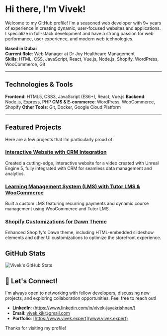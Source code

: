 # Hi there, I'm Vivek!

Welcome to my GitHub profile! I'm a seasoned web developer with 9+ years of experience in creating dynamic, user-focused websites and applications. I specialize in full-stack development and have a strong passion for web performance, user experience, and modern web technologies.

**Based in Dubai**  
**Current Role**: Web Manager at Dr Joy Healthcare Management  
**Skills**: HTML, CSS, JavaScript, React, Vue.js, Node.js, Shopify, WordPress, WooCommerce, Git

---

## Technologies & Tools
**Frontend**: HTML5, CSS3, JavaScript (ES6+), React, Vue.js
**Backend**: Node.js, Express, PHP
**CMS & E-commerce**: WordPress, WooCommerce, Shopify
**Other Tools**: Git, Docker, Google Cloud Platform

---

## Featured Projects
Here are a few projects that I’m particularly proud of:

### [Interactive Website with CRM Integration](https://github.com/vivek/interactive-website-crm) 
Created a cutting-edge, interactive website for a video created with Unreal Engine 5, fully integrated with CRM for seamless data management and analytics.

### [Learning Management System (LMS) with Tutor LMS & WooCommerce](https://github.com/vivek/lms-tutor-woocommerce)
Built a custom LMS featuring recurring payments and dynamic course management using WooCommerce and Tutor LMS.

### [Shopify Customizations for Dawn Theme](https://github.com/vivek/shopify-dawn-theme)
Enhanced Shopify's Dawn theme, including HTML-embedded slideshow elements and other UI customizations to optimize the storefront experience.


## GitHub Stats

![Vivek's GitHub Stats](https://github-readme-stats.vercel.app/api?username=vivek&show_icons=true&theme=radical)


## 💬 Let's Connect!
I'm always open to networking with fellow developers, discussing new projects, and exploring collaboration opportunities. Feel free to reach out!

- **LinkedIn**: [(https://www.linkedin.com/in/vivek-jayakrishnan/)](https://www.linkedin.com/in/vivek-jayakrishnan/)
- **Email**: vivek.kjk@gmail.com
- **Portfolio**: [https://www.vivek.expert](www.vivek.expert)

Thanks for visiting my profile!
